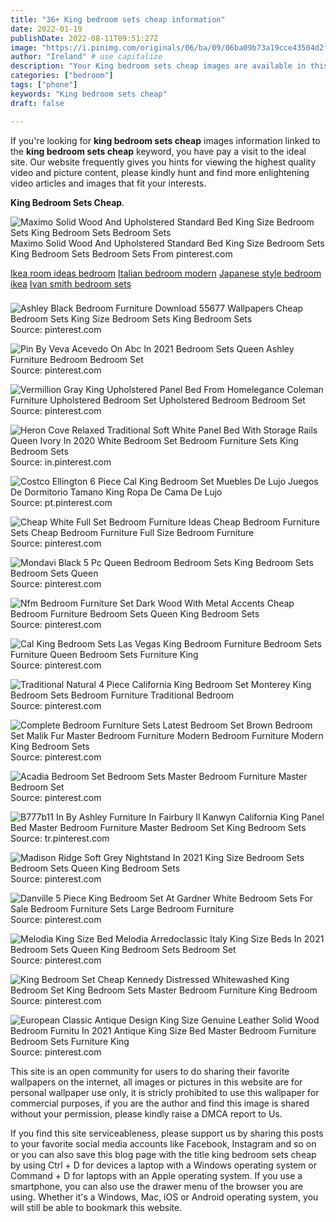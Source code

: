 ```yaml
---
title: "36+ King bedroom sets cheap information"
date: 2022-01-19
publishDate: 2022-08-11T09:51:27Z
image: "https://i.pinimg.com/originals/06/ba/09/06ba09b73a19cce43504d2f64c239f4a.jpg"
author: "Ireland" # use capitalize
description: "Your King bedroom sets cheap images are available in this site. King bedroom sets cheap are a topic that is being searched for and liked by netizens today. You can Download the King bedroom sets cheap files here. Get all free vectors."
categories: ["bedroom"]
tags: ["phone"]
keywords: "King bedroom sets cheap"
draft: false

---
```


If you're looking for **king bedroom sets cheap** images information linked to the **king bedroom sets cheap** keyword, you have pay a visit to the ideal  site.  Our website frequently  gives you  hints  for viewing  the highest  quality video and picture  content, please kindly hunt and find more enlightening video articles and images  that fit your interests.

**King Bedroom Sets Cheap**. 

![Maximo Solid Wood And Upholstered Standard Bed King Size Bedroom Sets King Bedroom Sets Bedroom Sets](https://i.pinimg.com/originals/9f/c4/31/9fc4319f502e64eb3e037468ef6825ea.jpg "Maximo Solid Wood And Upholstered Standard Bed King Size Bedroom Sets King Bedroom Sets Bedroom Sets")
Maximo Solid Wood And Upholstered Standard Bed King Size Bedroom Sets King Bedroom Sets Bedroom Sets From pinterest.com

[Ikea room ideas bedroom](/ikea-room-ideas-bedroom/)
[Italian bedroom modern](/italian-bedroom-modern/)
[Japanese style bedroom ikea](/japanese-style-bedroom-ikea/)
[Ivan smith bedroom sets](/ivan-smith-bedroom-sets/)



### 

 


![Ashley Black Bedroom Furniture Download 55677 Wallpapers Cheap Bedroom Sets King Size Bedroom Sets King Bedroom Sets](https://i.pinimg.com/originals/db/e2/69/dbe26973cb96443756d5c12122be5912.jpg "Ashley Black Bedroom Furniture Download 55677 Wallpapers Cheap Bedroom Sets King Size Bedroom Sets King Bedroom Sets")
Source: pinterest.com

 

![Pin By Veva Acevedo On Abc In 2021 Bedroom Sets Queen Ashley Furniture Bedroom Bedroom Set](https://i.pinimg.com/originals/cb/3e/0c/cb3e0c5c00a84ce809acb3614b508743.jpg "Pin By Veva Acevedo On Abc In 2021 Bedroom Sets Queen Ashley Furniture Bedroom Bedroom Set")
Source: pinterest.com

 

![Vermillion Gray King Upholstered Panel Bed From Homelegance Coleman Furniture Upholstered Bedroom Set Upholstered Bedroom Bedroom Set](https://i.pinimg.com/736x/7b/e8/1c/7be81c96360212d1284a867aafae9aed.jpg "Vermillion Gray King Upholstered Panel Bed From Homelegance Coleman Furniture Upholstered Bedroom Set Upholstered Bedroom Bedroom Set")
Source: pinterest.com

 

![Heron Cove Relaxed Traditional Soft White Panel Bed With Storage Rails Queen Ivory In 2020 White Bedroom Set Bedroom Furniture Sets King Bedroom Sets](https://i.pinimg.com/originals/47/c4/d0/47c4d0eb6bc34831397b9f9937ad986c.jpg "Heron Cove Relaxed Traditional Soft White Panel Bed With Storage Rails Queen Ivory In 2020 White Bedroom Set Bedroom Furniture Sets King Bedroom Sets")
Source: in.pinterest.com

 

![Costco Ellington 6 Piece Cal King Bedroom Set Muebles De Lujo Juegos De Dormitorio Tamano King Ropa De Cama De Lujo](https://i.pinimg.com/originals/14/d7/03/14d703aa6eb74ccb456075b75231e364.jpg "Costco Ellington 6 Piece Cal King Bedroom Set Muebles De Lujo Juegos De Dormitorio Tamano King Ropa De Cama De Lujo")
Source: pt.pinterest.com

 

![Cheap White Full Set Bedroom Furniture Ideas Cheap Bedroom Furniture Sets Cheap Bedroom Furniture Full Size Bedroom Furniture](https://i.pinimg.com/736x/9a/12/2a/9a122a73ade462a1d0a745b2167fb779.jpg "Cheap White Full Set Bedroom Furniture Ideas Cheap Bedroom Furniture Sets Cheap Bedroom Furniture Full Size Bedroom Furniture")
Source: pinterest.com

 

![Mondavi Black 5 Pc Queen Bedroom Bedroom Sets King Bedroom Sets Bedroom Sets Queen](https://i.pinimg.com/originals/26/56/58/265658252184a63b0483664f1ed2e6c8.jpg "Mondavi Black 5 Pc Queen Bedroom Bedroom Sets King Bedroom Sets Bedroom Sets Queen")
Source: pinterest.com

 

![Nfm Bedroom Furniture Set Dark Wood With Metal Accents Cheap Bedroom Furniture Bedroom Sets Queen King Bedroom Sets](https://i.pinimg.com/originals/88/f7/a8/88f7a8ac12e7d8afdd7326f244efaa67.jpg "Nfm Bedroom Furniture Set Dark Wood With Metal Accents Cheap Bedroom Furniture Bedroom Sets Queen King Bedroom Sets")
Source: pinterest.com

 

![Cal King Bedroom Sets Las Vegas King Bedroom Furniture Bedroom Sets Furniture Queen Bedroom Sets Furniture King](https://i.pinimg.com/originals/92/78/9c/92789cc71b15f324260e7c3c244be009.jpg "Cal King Bedroom Sets Las Vegas King Bedroom Furniture Bedroom Sets Furniture Queen Bedroom Sets Furniture King")
Source: pinterest.com

 

![Traditional Natural 4 Piece California King Bedroom Set Monterey King Bedroom Sets Bedroom Furniture Traditional Bedroom](https://i.pinimg.com/originals/58/f9/eb/58f9eb6296fea13ad053e134f597abd3.jpg "Traditional Natural 4 Piece California King Bedroom Set Monterey King Bedroom Sets Bedroom Furniture Traditional Bedroom")
Source: pinterest.com

 

![Complete Bedroom Furniture Sets Latest Bedroom Set Brown Bedroom Set Malik Fur Master Bedroom Furniture Modern Bedroom Furniture Modern King Bedroom Sets](https://i.pinimg.com/originals/28/c5/e5/28c5e555ed55ceba28d4c9d072c1b1b9.jpg "Complete Bedroom Furniture Sets Latest Bedroom Set Brown Bedroom Set Malik Fur Master Bedroom Furniture Modern Bedroom Furniture Modern King Bedroom Sets")
Source: pinterest.com

 

![Acadia Bedroom Set Bedroom Sets Master Bedroom Furniture Master Bedroom Set](https://i.pinimg.com/originals/7d/92/7e/7d927e3c725f723fc443bd47d6f39447.jpg "Acadia Bedroom Set Bedroom Sets Master Bedroom Furniture Master Bedroom Set")
Source: pinterest.com

 

![B777b11 In By Ashley Furniture In Fairbury Il Kanwyn California King Panel Bed Master Bedroom Furniture Master Bedroom Set King Bedroom Sets](https://i.pinimg.com/564x/84/8c/26/848c26b793949ba1b13cc503d5a5d5db.jpg "B777b11 In By Ashley Furniture In Fairbury Il Kanwyn California King Panel Bed Master Bedroom Furniture Master Bedroom Set King Bedroom Sets")
Source: tr.pinterest.com

 

![Madison Ridge Soft Grey Nightstand In 2021 King Size Bedroom Sets Bedroom Sets Queen King Bedroom Sets](https://i.pinimg.com/originals/b6/86/b0/b686b081b3b1f610b284e5893410bd37.png "Madison Ridge Soft Grey Nightstand In 2021 King Size Bedroom Sets Bedroom Sets Queen King Bedroom Sets")
Source: pinterest.com

 

![Danville 5 Piece King Bedroom Set At Gardner White Bedroom Sets For Sale Bedroom Furniture Sets Large Bedroom Furniture](https://i.pinimg.com/originals/11/fa/9b/11fa9b0763e669feab0164db22bc1a8c.jpg "Danville 5 Piece King Bedroom Set At Gardner White Bedroom Sets For Sale Bedroom Furniture Sets Large Bedroom Furniture")
Source: pinterest.com

 

![Melodia King Size Bed Melodia Arredoclassic Italy King Size Beds In 2021 Bedroom Sets Queen King Bedroom Sets Bedroom Set](https://i.pinimg.com/564x/3c/96/f5/3c96f53c9d7adfd9396254e9363ba254.jpg "Melodia King Size Bed Melodia Arredoclassic Italy King Size Beds In 2021 Bedroom Sets Queen King Bedroom Sets Bedroom Set")
Source: pinterest.com

 

![King Bedroom Set Cheap Kennedy Distressed Whitewashed King Bedroom Set King Bedroom Sets Master Bedroom Furniture King Bedroom](https://i.pinimg.com/736x/a3/91/ed/a391ed05301c82c7838bb215be41dcc8.jpg "King Bedroom Set Cheap Kennedy Distressed Whitewashed King Bedroom Set King Bedroom Sets Master Bedroom Furniture King Bedroom")
Source: pinterest.com

 

![European Classic Antique Design King Size Genuine Leather Solid Wood Bedroom Furnitu In 2021 Antique King Size Bed Master Bedroom Furniture Bedroom Sets Furniture King](https://i.pinimg.com/originals/06/ba/09/06ba09b73a19cce43504d2f64c239f4a.jpg "European Classic Antique Design King Size Genuine Leather Solid Wood Bedroom Furnitu In 2021 Antique King Size Bed Master Bedroom Furniture Bedroom Sets Furniture King")
Source: pinterest.com

 

This site is an open community for users to do sharing their favorite wallpapers on the internet, all images or pictures in this website are for personal wallpaper use only, it is stricly prohibited to use this wallpaper for commercial purposes, if you are the author and find this image is shared without your permission, please kindly raise a DMCA report to Us.

If you find this site serviceableness, please support us by sharing this posts to your favorite social media accounts like Facebook, Instagram and so on or you can also save this blog page with the title king bedroom sets cheap by using Ctrl + D for devices a laptop with a Windows operating system or Command + D for laptops with an Apple operating system. If you use a smartphone, you can also use the drawer menu of the browser you are using. Whether it's a Windows, Mac, iOS or Android operating system, you will still be able to bookmark this website.
